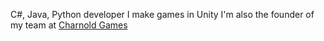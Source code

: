 C#, Java, Python developer
I make games in Unity
I'm also the founder of my team at [Charnold Games](https://github.com/CharnoldGames)

<!---
CharlesGameDev/CharlesGameDev is a ✨ special ✨ repository because its `README.md` (this file) appears on your GitHub profile.
You can click the Preview link to take a look at your changes.
--->
